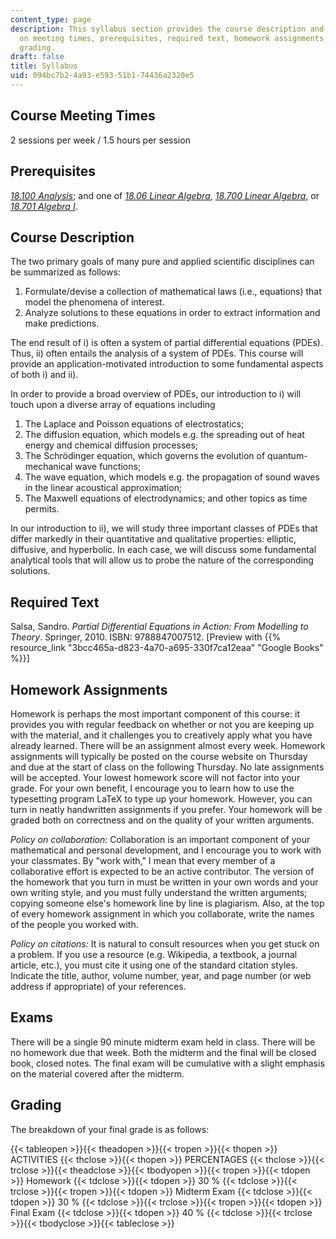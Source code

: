 ```yaml
---
content_type: page
description: This syllabus section provides the course description and information
  on meeting times, prerequisites, required text, homework assignments, exams, and
  grading.
draft: false
title: Syllabus
uid: 094bc7b2-4a93-e593-51b1-74436a2320e5
---
```

## Course Meeting Times

2 sessions per week / 1.5 hours per session

## Prerequisites

[_18.100 Analysis_](/courses/18-100a-introduction-to-analysis-fall-2012); and one of [_18.06 Linear Algebra_](/courses/18-06sc-linear-algebra-fall-2011), [_18.700 Linear Algebra_](/courses/18-700-linear-algebra-fall-2013), or [_18.701 Algebra I_](/courses/18-701-algebra-i-fall-2010).

## Course Description

The two primary goals of many pure and applied scientific disciplines can be summarized as follows:

1. Formulate/devise a collection of mathematical laws (i.e., equations) that model the phenomena of interest.
2. Analyze solutions to these equations in order to extract information and make predictions.

The end result of i) is often a system of partial differential equations (PDEs). Thus, ii) often entails the analysis of a system of PDEs. This course will provide an application-motivated introduction to some fundamental aspects of both i) and ii).

In order to provide a broad overview of PDEs, our introduction to i) will touch upon a diverse array of equations including

1. The Laplace and Poisson equations of electrostatics;
2. The diffusion equation, which models e.g. the spreading out of heat energy and chemical diffusion processes;
3. The Schrödinger equation, which governs the evolution of quantum-mechanical wave functions;
4. The wave equation, which models e.g. the propagation of sound waves in the linear acoustical approximation;
5. The Maxwell equations of electrodynamics; and other topics as time permits.

In our introduction to ii), we will study three important classes of PDEs that differ markedly in their quantitative and qualitative properties: elliptic, diffusive, and hyperbolic. In each case, we will discuss some fundamental analytical tools that will allow us to probe the nature of the corresponding solutions.

## Required Text

Salsa, Sandro. _Partial Differential Equations in Action: From Modelling to Theory_. Springer, 2010. ISBN: 9788847007512. \[Preview with {{% resource_link "3bcc465a-d823-4a70-a695-330f7ca12eaa" "Google Books" %}}\]

## Homework Assignments

Homework is perhaps the most important component of this course: it provides you with regular feedback on whether or not you are keeping up with the material, and it challenges you to creatively apply what you have already learned. There will be an assignment almost every week. Homework assignments will typically be posted on the course website on Thursday and due at the start of class on the following Thursday. No late assignments will be accepted. Your lowest homework score will not factor into your grade. For your own benefit, I encourage you to learn how to use the typesetting program LaTeX to type up your homework. However, you can turn in neatly handwritten assignments if you prefer. Your homework will be graded both on correctness and on the quality of your written arguments.

_Policy on collaboration:_ Collaboration is an important component of your mathematical and personal development, and I encourage you to work with your classmates. By "work with," I mean that every member of a collaborative effort is expected to be an active contributor. The version of the homework that you turn in must be written in your own words and your own writing style, and you must fully understand the written arguments; copying someone else's homework line by line is plagiarism. Also, at the top of every homework assignment in which you collaborate, write the names of the people you worked with.

_Policy on citations:_ It is natural to consult resources when you get stuck on a problem. If you use a resource (e.g. Wikipedia, a textbook, a journal article, etc.), you must cite it using one of the standard citation styles. Indicate the title, author, volume number, year, and page number (or web address if appropriate) of your references.

## Exams

There will be a single 90 minute midterm exam held in class. There will be no homework due that week. Both the midterm and the final will be closed book, closed notes. The final exam will be cumulative with a slight emphasis on the material covered after the midterm.

## Grading

The breakdown of your final grade is as follows:

{{< tableopen >}}{{< theadopen >}}{{< tropen >}}{{< thopen >}}
ACTIVITIES
{{< thclose >}}{{< thopen >}}
PERCENTAGES
{{< thclose >}}{{< trclose >}}{{< theadclose >}}{{< tbodyopen >}}{{< tropen >}}{{< tdopen >}}
Homework
{{< tdclose >}}{{< tdopen >}}
30 %
{{< tdclose >}}{{< trclose >}}{{< tropen >}}{{< tdopen >}}
Midterm Exam
{{< tdclose >}}{{< tdopen >}}
30 %
{{< tdclose >}}{{< trclose >}}{{< tropen >}}{{< tdopen >}}
Final Exam
{{< tdclose >}}{{< tdopen >}}
40 %
{{< tdclose >}}{{< trclose >}}{{< tbodyclose >}}{{< tableclose >}}